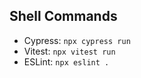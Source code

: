## Shell Commands

- Cypress: `npx cypress run`
- Vitest: `npx vitest run`
- ESLint: `npx eslint .`
